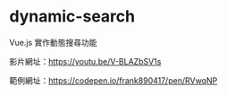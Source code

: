 # dynamic-search

Vue.js 實作動態搜尋功能

影片網址：https://youtu.be/V-BLAZbSV1s

範例網址：https://codepen.io/frank890417/pen/RVwqNP
